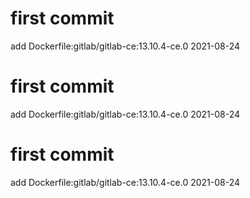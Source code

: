 # first commit
add Dockerfile:gitlab/gitlab-ce:13.10.4-ce.0 2021-08-24
# first commit
add Dockerfile:gitlab/gitlab-ce:13.10.4-ce.0 2021-08-24
# first commit
add Dockerfile:gitlab/gitlab-ce:13.10.4-ce.0 2021-08-24
